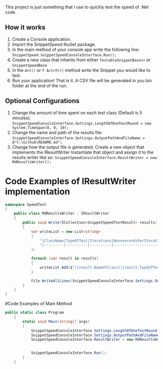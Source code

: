 This project is just something that I use to quickly test the speed of .Net code. 

## How it works

1. Create a Console application.
2. Import the SnippetSpeed NuGet package.
3. In the main method of your console app write the following line: `SnippetSpeed.SnippetSpeedConsoleInterface.Run();`
4. Create a new class that inherits from either `TestableSnippetBase<>` or `SnippetSpeedBase`
5. In the `Act()` or `T Act<T>()` method write the Snippet you would like to test.
6. Run your application! That is it. A CSV file will be generated in you bin folder at the end of the run. 

## Optional Configurations
1. Change the amount of time spent on each test class (Default is 5 minutes).
`SnippetSpeedConsoleInterface.Settings.LengthOfOneTestRound = new System.TimeSpan(0, 0, 10);`
2. Change the name and path of the results file.
`SnippetSpeedConsoleInterface.Settings.OutputPathAndFileName = @"C:\Github\README.md";`
3. Change how the output file is generated.
Create a new object that implements the IResultWriter
Instantiate that object and assign it to the results writer like so: `SnippetSpeedConsoleInterface.ResultWriter = new MdResultsWriter();`

# Code Examples of IResultWriter implementation

```cs
namespace SpeedTest
{
    public class MdResultsWriter : IResultWriter
    {
        public void Write(ICollection<SnippetSpeedTestResult> results)
        {
            var writeList = new List<string>
            {
                "|ClassName|TypeOfTest|Iterations|NanosecondsPerIteration|LengthOfTest(ms)|",
                "|---------|----------|---------:|----------------------:|---------------:|"
            };

            foreach (var result in results)
            {
                writeList.Add($"|{result.NameOfClass}|{result.TypeOfTest}|{result.Interations}|{result.AverageTimeOfIterationInNanoseconds}|{(int)result.LengthOfTest.TotalMilliseconds}|");
            }

            File.WriteAllLines(SnippetSpeedConsoleInterface.Settings.OutputPathAndFileName, writeList.ToArray());
        }
    }
}

```

#Code Examples of Main Method

```cs
public static class Program
    {
        static void Main(string[] args)
        {
            SnippetSpeedConsoleInterface.Settings.LengthOfOneTestRound = new System.TimeSpan(0, 0, 10); // optional
            SnippetSpeedConsoleInterface.Settings.OutputPathAndFileName = @"C:\Github\README.md"; // optional
            SnippetSpeedConsoleInterface.ResultWriter = new MdResultsWriter(); //optional
            

            SnippetSpeedConsoleInterface.Run();
        }
    }

```
